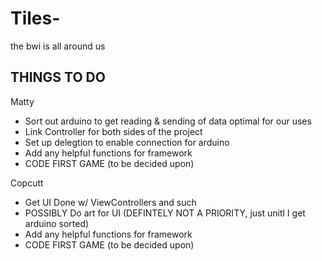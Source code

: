 Tiles-
======

the bwi is all around us


THINGS TO DO 
----------------

Matty

- Sort out arduino to get reading & sending of data optimal for our uses
- Link Controller for both sides of the project
- Set up delegtion to enable connection for arduino
- Add any helpful functions for framework
- CODE FIRST GAME (to be decided upon)

Copcutt

- Get UI Done w/ ViewControllers and such
- POSSIBLY Do art for UI (DEFINTELY NOT A PRIORITY, just unitl I get arduino sorted)
- Add any helpful functions for framework
- CODE FIRST GAME (to be decided upon)
